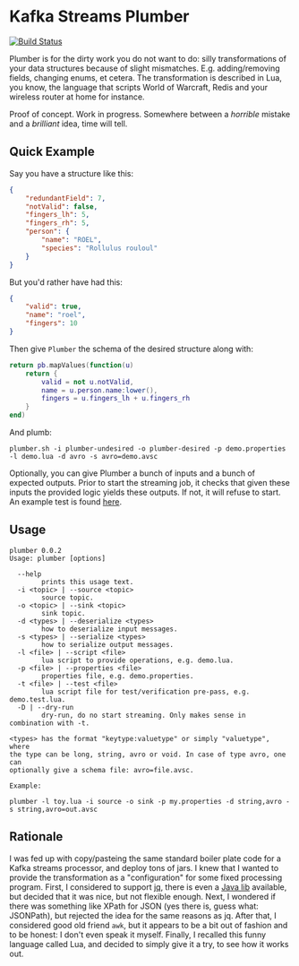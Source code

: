Kafka Streams Plumber
=====================

[![Build Status](https://travis-ci.org/rollulus/kafka-streams-plumber.svg?branch=master)](https://travis-ci.org/rollulus/kafka-streams-plumber)

Plumber is for the dirty work you do not want to do: silly transformations of your data structures because of slight mismatches. E.g. adding/removing fields, changing enums, et cetera. The transformation is described in Lua, you know, the language that scripts World of Warcraft, Redis and your wireless router at home for instance.

Proof of concept. Work in progress. Somewhere between a *horrible* mistake and a *brilliant* idea, time will tell.

Quick Example
-------------

Say you have a structure like this:

``` json
{
    "redundantField": 7,
    "notValid": false,
    "fingers_lh": 5,
    "fingers_rh": 5,
    "person": {
        "name": "ROEL",
        "species": "Rollulus rouloul"
    }
}
```

But you'd rather have had this:

``` json
{
    "valid": true,
    "name": "roel",
    "fingers": 10
}
```

Then give `Plumber` the schema of the desired structure along with:

``` lua
return pb.mapValues(function(u)
    return {
        valid = not u.notValid,
        name = u.person.name:lower(),
        fingers = u.fingers_lh + u.fingers_rh
    }
end)
```

And plumb:

    plumber.sh -i plumber-undesired -o plumber-desired -p demo.properties -l demo.lua -d avro -s avro=demo.avsc

Optionally, you can give Plumber a bunch of inputs and a bunch of expected outputs. Prior to start the streaming job, it checks that given these inputs the provided logic yields these outputs. If not, it will refuse to start. An example test is found [here](examples/demo.test.lua).

Usage
-----

    plumber 0.0.2
    Usage: plumber [options]

      --help
            prints this usage text.
      -i <topic> | --source <topic>
            source topic.
      -o <topic> | --sink <topic>
            sink topic.
      -d <types> | --deserialize <types>
            how to deserialize input messages.
      -s <types> | --serialize <types>
            how to serialize output messages.
      -l <file> | --script <file>
            lua script to provide operations, e.g. demo.lua.
      -p <file> | --properties <file>
            properties file, e.g. demo.properties.
      -t <file> | --test <file>
            lua script file for test/verification pre-pass, e.g. demo.test.lua.
      -D | --dry-run
            dry-run, do no start streaming. Only makes sense in combination with -t.

    <types> has the format "keytype:valuetype" or simply "valuetype", where
    the type can be long, string, avro or void. In case of type avro, one can
    optionally give a schema file: avro=file.avsc.

    Example:

    plumber -l toy.lua -i source -o sink -p my.properties -d string,avro -s string,avro=out.avsc


Rationale
---------

I was fed up with copy/pasteing the same standard boiler plate code for a Kafka streams processor, and deploy tons of jars. I knew that I wanted to provide the transformation as a "configuration" for some fixed processing program. First, I considered to support [jq](https://stedolan.github.io/jq/), there is even a [Java lib](https://github.com/eiiches/jackson-jq) available, but decided that it was nice, but not flexible enough. Next, I wondered if there was something like XPath for JSON (yes there is, guess what: JSONPath), but rejected the idea for the same reasons as jq. After that, I considered good old friend `awk`, but it appears to be a bit out of fashion and to be honest: I don't even speak it myself. Finally, I recalled this funny language called Lua, and decided to simply give it a try, to see how it works out.
